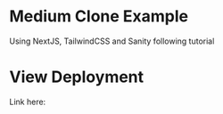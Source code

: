 # Medium Clone Example

Using NextJS, TailwindCSS and Sanity following tutorial

# View Deployment

Link here:
